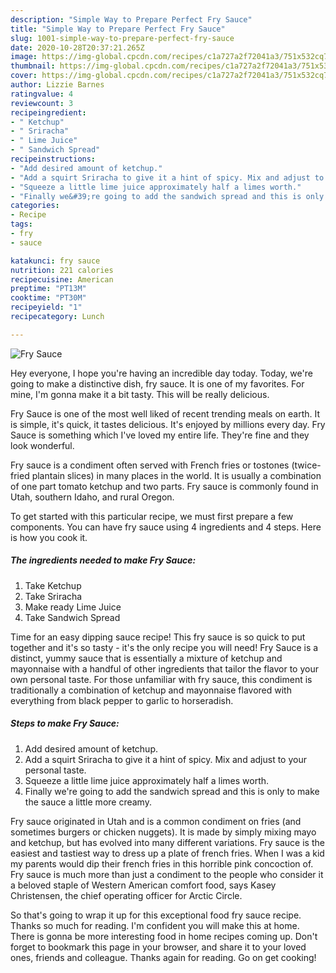 ```yaml
---
description: "Simple Way to Prepare Perfect Fry Sauce"
title: "Simple Way to Prepare Perfect Fry Sauce"
slug: 1001-simple-way-to-prepare-perfect-fry-sauce
date: 2020-10-28T20:37:21.265Z
image: https://img-global.cpcdn.com/recipes/c1a727a2f72041a3/751x532cq70/fry-sauce-recipe-main-photo.jpg
thumbnail: https://img-global.cpcdn.com/recipes/c1a727a2f72041a3/751x532cq70/fry-sauce-recipe-main-photo.jpg
cover: https://img-global.cpcdn.com/recipes/c1a727a2f72041a3/751x532cq70/fry-sauce-recipe-main-photo.jpg
author: Lizzie Barnes
ratingvalue: 4
reviewcount: 3
recipeingredient:
- " Ketchup"
- " Sriracha"
- " Lime Juice"
- " Sandwich Spread"
recipeinstructions:
- "Add desired amount of ketchup."
- "Add a squirt Sriracha to give it a hint of spicy. Mix and adjust to your personal taste."
- "Squeeze a little lime juice approximately half a limes worth."
- "Finally we&#39;re going to add the sandwich spread and this is only to make the sauce a little more creamy."
categories:
- Recipe
tags:
- fry
- sauce

katakunci: fry sauce 
nutrition: 221 calories
recipecuisine: American
preptime: "PT13M"
cooktime: "PT30M"
recipeyield: "1"
recipecategory: Lunch

---
```



![Fry Sauce](https://img-global.cpcdn.com/recipes/c1a727a2f72041a3/751x532cq70/fry-sauce-recipe-main-photo.jpg)

Hey everyone, I hope you're having an incredible day today. Today, we're going to make a distinctive dish, fry sauce. It is one of my favorites. For mine, I'm gonna make it a bit tasty. This will be really delicious.

Fry Sauce is one of the most well liked of recent trending meals on earth. It is simple, it's quick, it tastes delicious. It's enjoyed by millions every day. Fry Sauce is something which I've loved my entire life. They're fine and they look wonderful.

Fry sauce is a condiment often served with French fries or tostones (twice-fried plantain slices) in many places in the world. It is usually a combination of one part tomato ketchup and two parts. Fry sauce is commonly found in Utah, southern Idaho, and rural Oregon.


To get started with this particular recipe, we must first prepare a few components. You can have fry sauce using 4 ingredients and 4 steps. Here is how you cook it.

<!--inarticleads1-->

##### The ingredients needed to make Fry Sauce:

1. Take  Ketchup
1. Take  Sriracha
1. Make ready  Lime Juice
1. Take  Sandwich Spread


Time for an easy dipping sauce recipe! This fry sauce is so quick to put together and it&#39;s so tasty - it&#39;s the only recipe you will need! Fry Sauce is a distinct, yummy sauce that is essentially a mixture of ketchup and mayonnaise with a handful of other ingredients that tailor the flavor to your own personal taste. For those unfamiliar with fry sauce, this condiment is traditionally a combination of ketchup and mayonnaise flavored with everything from black pepper to garlic to horseradish. 

<!--inarticleads2-->

##### Steps to make Fry Sauce:

1. Add desired amount of ketchup.
1. Add a squirt Sriracha to give it a hint of spicy. Mix and adjust to your personal taste.
1. Squeeze a little lime juice approximately half a limes worth.
1. Finally we&#39;re going to add the sandwich spread and this is only to make the sauce a little more creamy.


Fry sauce originated in Utah and is a common condiment on fries (and sometimes burgers or chicken nuggets). It is made by simply mixing mayo and ketchup, but has evolved into many different variations. Fry sauce is the easiest and tastiest way to dress up a plate of french fries. When I was a kid my parents would dip their french fries in this horrible pink concoction of. Fry sauce is much more than just a condiment to the people who consider it a beloved staple of Western American comfort food, says Kasey Christensen, the chief operating officer for Arctic Circle. 

So that's going to wrap it up for this exceptional food fry sauce recipe. Thanks so much for reading. I'm confident you will make this at home. There is gonna be more interesting food in home recipes coming up. Don't forget to bookmark this page in your browser, and share it to your loved ones, friends and colleague. Thanks again for reading. Go on get cooking!
